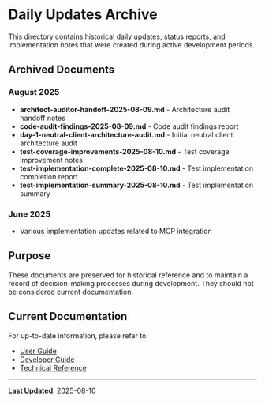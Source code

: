 # Daily Updates Archive

This directory contains historical daily updates, status reports, and implementation notes that were created during active development periods.

## Archived Documents

### August 2025
- **architect-auditor-handoff-2025-08-09.md** - Architecture audit handoff notes
- **code-audit-findings-2025-08-09.md** - Code audit findings report
- **day-1-neutral-client-architecture-audit.md** - Initial neutral client architecture audit
- **test-coverage-improvements-2025-08-10.md** - Test coverage improvement notes
- **test-implementation-complete-2025-08-10.md** - Test implementation completion report
- **test-implementation-summary-2025-08-10.md** - Test implementation summary

### June 2025
- Various implementation updates related to MCP integration

## Purpose

These documents are preserved for historical reference and to maintain a record of decision-making processes during development. They should not be considered current documentation.

## Current Documentation

For up-to-date information, please refer to:
- [User Guide](../../user-guide/README.md)
- [Developer Guide](../../developer-guide/README.md)
- [Technical Reference](../../reference/README.md)

---
**Last Updated**: 2025-08-10